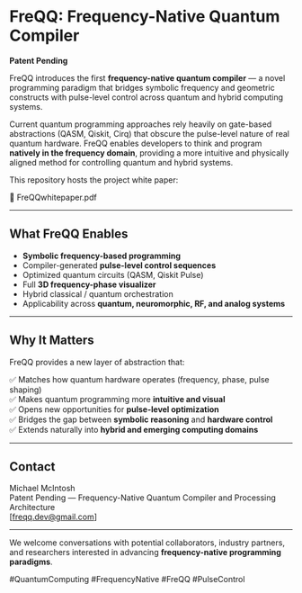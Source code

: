 # FreQQ: Frequency-Native Quantum Compiler

**Patent Pending**

FreQQ introduces the first **frequency-native quantum compiler** — a novel programming paradigm that bridges symbolic frequency and geometric constructs with pulse-level control across quantum and hybrid computing systems.

Current quantum programming approaches rely heavily on gate-based abstractions (QASM, Qiskit, Cirq) that obscure the pulse-level nature of real quantum hardware. FreQQ enables developers to think and program **natively in the frequency domain**, providing a more intuitive and physically aligned method for controlling quantum and hybrid systems.

This repository hosts the project white paper:

📄 FreQQwhitepaper.pdf

---

## What FreQQ Enables

- **Symbolic frequency-based programming**
- Compiler-generated **pulse-level control sequences**
- Optimized quantum circuits (QASM, Qiskit Pulse)
- Full **3D frequency-phase visualizer**
- Hybrid classical / quantum orchestration
- Applicability across **quantum, neuromorphic, RF, and analog systems**

---

## Why It Matters

FreQQ provides a new layer of abstraction that:

✅ Matches how quantum hardware operates (frequency, phase, pulse shaping)  
✅ Makes quantum programming more **intuitive and visual**  
✅ Opens new opportunities for **pulse-level optimization**  
✅ Bridges the gap between **symbolic reasoning** and **hardware control**  
✅ Extends naturally into **hybrid and emerging computing domains**

---

## Contact

Michael McIntosh  
Patent Pending — Frequency-Native Quantum Compiler and Processing Architecture  
[freqq.dev@gmail.com]  

---

We welcome conversations with potential collaborators, industry partners, and researchers interested in advancing **frequency-native programming paradigms**.

#QuantumComputing #FrequencyNative #FreQQ #PulseControl
